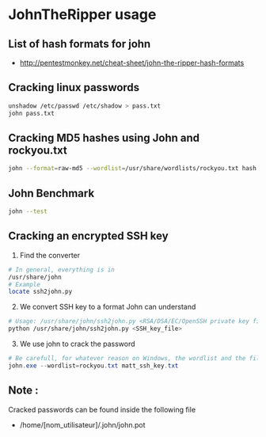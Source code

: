 # JohnTheRipper usage
## List of hash formats for john
- http://pentestmonkey.net/cheat-sheet/john-the-ripper-hash-formats

## Cracking linux passwords
```bash
unshadow /etc/passwd /etc/shadow > pass.txt
john pass.txt 
```

## Cracking MD5 hashes using John and rockyou.txt
```bash
john --format=raw-md5 --wordlist=/usr/share/wordlists/rockyou.txt hash.txt
```

## John Benchmark
```bash
john --test
```

## Cracking an encrypted SSH key
1) Find the converter
```bash
# In general, everything is in 
/usr/share/john
# Example
locate ssh2john.py
```
2) We convert SSH key to a format John can understand
```bash
# Usage: /usr/share/john/ssh2john.py <RSA/DSA/EC/OpenSSH private key file(s)>
python /usr/share/john/ssh2john.py <SSH_key_file>
```

3) We use john to crack the password
```powershell
# Be carefull, for whatever reason on Windows, the wordlist and the file to crack need to be in the same directory
john.exe --wordlist=rockyou.txt matt_ssh_key.txt
```

## Note :
Cracked passwords can be found inside the following file 
- /home/[nom_utilisateur]/.john/john.pot
